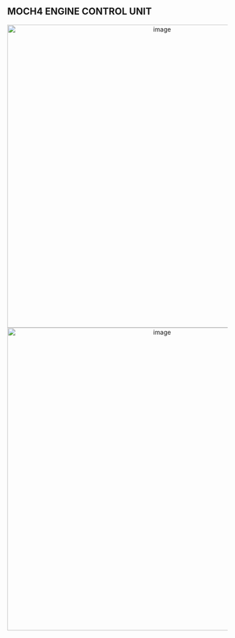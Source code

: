 ## MOCH4 ENGINE CONTROL UNIT

<p align="center">
  <img width="692" alt="image" src="https://github.com/user-attachments/assets/a4ccf6e5-6e9e-463f-bb1b-8046befe94ff" />
  <img width="692" alt="image" src="https://github.com/user-attachments/assets/b5388f12-b41c-4095-8b50-5987e161b096" />
</p>

